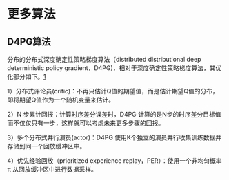 # 更多算法

## D4PG算法

分布的分布式深度确定性策略梯度算法（distributed distributional deep deterministic policy gradient，D4PG)，相对于深度确定性策略梯度算法，其优化部分如下。[1]

1）分布式评论员(critic)：不再只估计Q值的期望值，而是估计期望Q值的分布，即将期望Q值作为一个随机变量来估计。

2）N 步累计回报：计算时序差分误差时，D4PG 计算的是N步的时序差分目标值而不仅仅只有一步，这样就可以考虑未来更多步骤的回报。

3）多个分布式并行演员(actor)：D4PG 使用K个独立的演员并行收集训练数据并存储到同一个回放缓冲区中。

4）优先经验回放（prioritized experience replay，PER）：使用一个非均匀概率 π 从回放缓冲区中进行数据采样。

[1]: https://www.cnblogs.com/kailugaji/p/16140474.html
